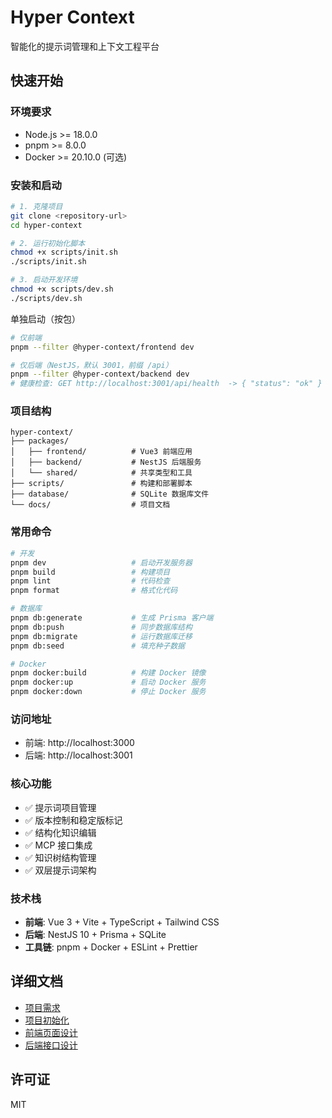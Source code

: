 # Hyper Context

智能化的提示词管理和上下文工程平台

## 快速开始

### 环境要求

- Node.js >= 18.0.0
- pnpm >= 8.0.0
- Docker >= 20.10.0 (可选)

### 安装和启动

```bash
# 1. 克隆项目
git clone <repository-url>
cd hyper-context

# 2. 运行初始化脚本
chmod +x scripts/init.sh
./scripts/init.sh

# 3. 启动开发环境
chmod +x scripts/dev.sh
./scripts/dev.sh
```

单独启动（按包）
```bash
# 仅前端
pnpm --filter @hyper-context/frontend dev

# 仅后端（NestJS，默认 3001，前缀 /api）
pnpm --filter @hyper-context/backend dev
# 健康检查: GET http://localhost:3001/api/health  -> { "status": "ok" }
```

### 项目结构

```
hyper-context/
├── packages/
│   ├── frontend/          # Vue3 前端应用
│   ├── backend/           # NestJS 后端服务
│   └── shared/            # 共享类型和工具
├── scripts/               # 构建和部署脚本
├── database/              # SQLite 数据库文件
└── docs/                  # 项目文档
```

### 常用命令

```bash
# 开发
pnpm dev                   # 启动开发服务器
pnpm build                 # 构建项目
pnpm lint                  # 代码检查
pnpm format                # 格式化代码

# 数据库
pnpm db:generate           # 生成 Prisma 客户端
pnpm db:push               # 同步数据库结构
pnpm db:migrate            # 运行数据库迁移
pnpm db:seed               # 填充种子数据

# Docker
pnpm docker:build          # 构建 Docker 镜像
pnpm docker:up             # 启动 Docker 服务
pnpm docker:down           # 停止 Docker 服务
```

### 访问地址

- 前端: http://localhost:3000
- 后端: http://localhost:3001

### 核心功能

- ✅ 提示词项目管理
- ✅ 版本控制和稳定版标记
- ✅ 结构化知识编辑
- ✅ MCP 接口集成
- ✅ 知识树结构管理
- ✅ 双层提示词架构

### 技术栈

- **前端**: Vue 3 + Vite + TypeScript + Tailwind CSS
- **后端**: NestJS 10 + Prisma + SQLite
- **工具链**: pnpm + Docker + ESLint + Prettier

## 详细文档

- [项目需求](./REQUIRE.md)
- [项目初始化](./项目初始化.md)
- [前端页面设计](./前端页面设计.md)
- [后端接口设计](./后端接口+数据库设计.md)

## 许可证

MIT
